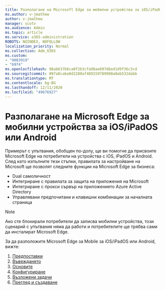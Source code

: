 ```yaml
---
title: Разполагане на Microsoft Edge за мобилни устройства за iOS/iPadOS или Android
ms.author: v-jmathew
author: v-jmathew
manager: scotv
ms.audience: Admin
ms.topic: article
ms.service: o365-administration
ROBOTS: NOINDEX, NOFOLLOW
localization_priority: Normal
ms.collection: Adm_O365
ms.custom:
- "9003919"
- "6974"
ms.openlocfilehash: 98ab637b6ca0f2b3cfa98ae897d6ed1d9f36c3cd
ms.sourcegitcommit: 097a8cabe0d2280af489159789988a0ab532dabb
ms.translationtype: MT
ms.contentlocale: bg-BG
ms.lasthandoff: 12/11/2020
ms.locfileid: "49676927"
---
```

# <a name="deploy-microsoft-edge-for-mobile-for-iosipados-or-android"></a>Разполагане на Microsoft Edge за мобилни устройства за iOS/iPadOS или Android

Примерът с упътвания, обобщен по-долу, ще ви помогне да присвоите Microsoft Edge на потребители на устройства с iOS, iPadOS и Android. След като изпълните тези стъпки, правилата за настройване на Microsoft ще позволят следните функции на Microsoft Edge за бизнеса:

- Dual самоличност
- Интегриране с правилата за защита на приложения на Microsoft
- Интегриране с прокси сървър на приложението Azure Active Directory
- Управлявани предпочитани и клавишни комбинации за началната страница

> [!NOTE]
> Ако сте блокирали потребители да записва мобилни устройства, този сценарий с упътвания няма да работи и потребителите ще трябва сами да инсталират Microsoft Edge.

За да разположите Microsoft Edge за Mobile за iOS/iPadOS или Android, вижте:

1. [Предпоставки](https://go.microsoft.com/fwlink/?linkid=2133027)
2. [Въвеждането](https://go.microsoft.com/fwlink/?linkid=2133520)
3. [Основите](https://go.microsoft.com/fwlink/?linkid=2133421)
4. [Конфигуриране](https://go.microsoft.com/fwlink/?linkid=2133521)
5. [Възложени задачи](https://go.microsoft.com/fwlink/?linkid=2132869)
6. [Преглед и създаване](https://go.microsoft.com/fwlink/?linkid=2133522)
